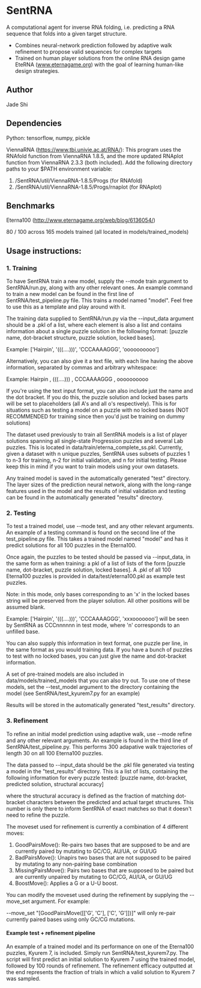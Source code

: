 # SentRNA
A computational agent for inverse RNA folding, i.e. predicting a RNA sequence that folds into a given target structure.
* Combines neural-network prediction followed by adaptive walk refinement to propose valid sequences for complex targets
* Trained on human player solutions from the online RNA design game EteRNA (www.eternagame.org) with the goal of learning human-like design strategies.

## Author
Jade Shi

## Dependencies
Python: tensorflow, numpy, pickle

ViennaRNA (https://www.tbi.univie.ac.at/RNA/):
This program uses the RNAfold function from ViennaRNA 1.8.5, and the more updated RNAplot function from ViennaRNA 2.3.3 (both
included). Add the following directory paths to your $PATH environment variable:
1. /SentRNA/util/ViennaRNA-1.8.5/Progs (for RNAfold)
2. /SentRNA/util/ViennaRNA-1.8.5/Progs/rnaplot (for RNAplot)

## Benchmarks
Eterna100 (http://www.eternagame.org/web/blog/6136054/)

80 / 100 across 165 models trained (all located in models/trained_models)

## Usage instructions:
### 1. Training
To have SentRNA train a new model, supply the --mode train argument to SentRNA/run.py, along with any other relevant ones. An example command to train a new model can be found in the first line of SentRNA/test_pipeline.py file. This trains a model named "model". Feel free to use this as a template and play around with it.

The training data supplied to SentRNA/run.py via the --input_data argument should be a .pkl of a list, where each element is also a list and contains information about a single puzzle solution in the following format:
[puzzle name, dot-bracket structure, puzzle solution, locked bases].

Example: ['Hairpin', '(((....)))', 'CCCAAAAGGG', 'oooooooooo']

Alternatively, you can also give it a text file, with each line having the above information, separated by commas and arbitrary whitespace:

Example: Hairpin   ,    (((....)))   ,   CCCAAAAGGG   ,   oooooooooo

If you're using the text input format, you can also include just the name and the dot bracket. If you do this, the puzzle solution and locked bases parts will be set to placeholders (all A's and all o's respectively). This is for situations such as testing a model on a puzzle with no locked bases (NOT RECOMMENDED for training since then you'd just be training on dummy solutions)

The dataset used previously to train all SentRNA models is a list of player solutions spanning all single-state Progression puzzles and several Lab puzzles. This is located in data/train/eterna_complete_ss.pkl. Currently, given a dataset with n unique puzzles, SentRNA uses subsets of puzzles 1 to n-3 for training, n-2 for initial validation, and n for initial testing. Please keep this in mind if you want to train models using your own datasets.

Any trained model is saved in the automatically generated "test" directory. The layer sizes of the prediction neural network, along with the long-range features used in the model and the results of initial validation and testing can be found in the automatically generated "results" directory.

### 2. Testing
To test a trained model, use --mode test, and any other relevant arguments. An example of a testing command is found on the second line of the test_pipeline.py file. This takes a trained model named "model" and has it predict solutions for all 100 puzzles in the Eterna100. 

Once again, the puzzles to be tested should be passed via --input_data, in the same form as when training: a pkl of a list of lists of the form [puzzle name, dot-bracket, puzzle solution, locked bases]. A .pkl of all 100 Eterna100 puzzles is provided in data/test/eterna100.pkl as example test puzzles.

Note: in this mode, only bases corresponding to an 'x' in the locked bases string will be preserved from the player solution. All other positions will be assumed blank.

Example: ['Hairpin', '(((....)))', 'CCCAAAAGGG', 'xxxooooooo'] will be seen by SentRNA as CCCnnnnnn in test mode, where 'n' corresponds to an unfilled base.

You can also supply this information in text format, one puzzle per line, in the same format as you would training data. If you have a bunch of puzzles to test with no locked bases, you can just give the name and dot-bracket information.

A set of pre-trained models are also included in data/models/trained_models that you can also try out. To use one of these models, set the --test_model argument to the directory containing the model (see SentRNA/test_kyurem7.py for an example)

Results will be stored in the automatically generated "test_results" directory.


### 3. Refinement
To refine an initial model prediction using adaptive walk, use --mode refine and any other relevant arguments. An example is found in the third line of SentRNA/test_pipeline.py. This performs 300 adapative walk trajectories of length 30 on all 100 Eterna100 puzzles.

The data passed to --input_data should be the .pkl file generated via testing a model in the "test_results" directory. This is a list of lists, containing the following information for every puzzle tested:
[puzzle name, dot-bracket, predicted solution, structural accuracy]

where the structural accuracy is defined as the fraction of matching dot-bracket characters between the predicted and actual target structures. This number is only there to inform SentRNA of exact matches so that it doesn't need to refine the puzzle.

The moveset used for refinement is currently a combination of 4 different moves:
1. GoodPairsMove(): Re-pairs two bases that are supposed to be and are currently paired by mutating to GC/CG, AU/UA, or GU/UG
2. BadPairsMove(): Unapirs two bases that are not supposed to be paired by mutating to any non-pairing base combination
3. MissingPairsMove(): Pairs two bases that are supposed to be paired but are currently unpaired by mutating to GC/CG, AU/UA, or GU/UG
4. BoostMove(): Applies a G or a U-U boost.

You can modify the moveset used during the refinement by supplying the --move_set argument. 
For example:

--move_set "[GoodPairsMove([['G', 'C'], ['C', 'G']])]" will only re-pair currently paired bases using only GC/CG mutations.
 
#### Example test + refinement pipeline
An example of a trained model and its performance on one of the Eterna100 puzzles, Kyurem 7, is included. Simply run SentRNA/test_kyurem7.py. The script will first predict an initial solution to Kyurem 7 using the trained model, followed by 100 rounds of refinement. The refinement efficacy outputted at the end represents the fraction of trials in which a valid solution to Kyurem 7 was sampled.
